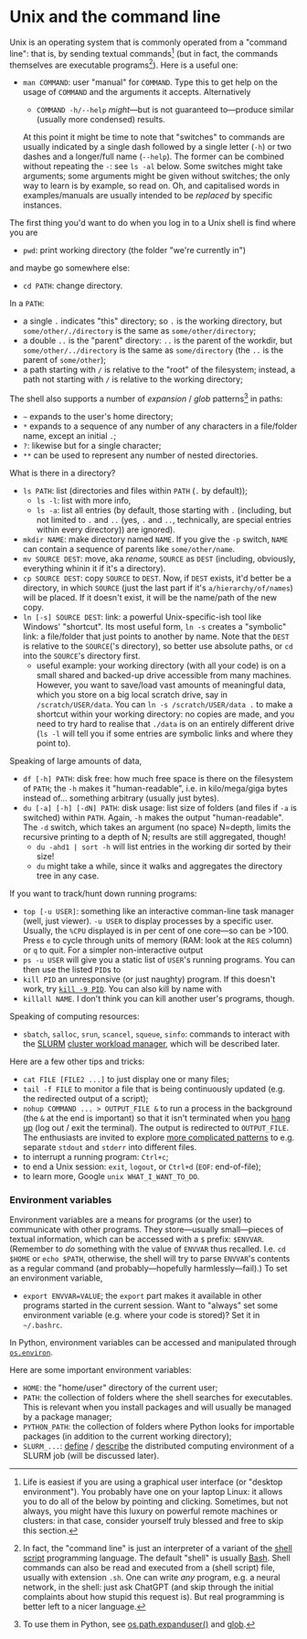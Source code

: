# Unix and the command line

Unix is an operating system that is commonly operated from a "command line": that is, by sending textual commands[^1] (but in fact, the commands themselves are executable programs[^2]). Here is a useful one:

[^1]: Life is easiest if you are using a graphical user interface (or "desktop environment"). You probably have one on your laptop Linux: it allows you to do all of the below by pointing and clicking. Sometimes, but not always, you might have this luxury on powerful remote machines or clusters: in that case, consider yourself truly blessed and free to skip this section.

[^2]: In fact, the "command line" is just an interpreter of a variant of the [shell script](https://en.wikipedia.org/wiki/Shell_script) programming language. The default "shell" is usually [Bash](https://en.wikipedia.org/wiki/Bash_(Unix_shell)). Shell commands can also be read and executed from a (shell script) file, usually with extension `.sh`. One can write *any* program, e.g. a neural network, in the shell: just ask ChatGPT (and skip through the initial complaints about how stupid this request is). But real programming is better left to a nicer language.

* `man COMMAND`: user "manual" for `COMMAND`. Type this to get help on the usage of `COMMAND` and the arguments it accepts. Alternatively
    * `COMMAND -h/--help` *might*—but is not guaranteed to—produce similar (usually more condensed) results.
  
  At this point it might be time to note that "switches" to commands are usually indicated by a single dash followed by a single letter (`-h`) or two dashes and a longer/full name (`--help`). The former can be combined without repeating the `-`: see `ls -al` below. Some switches might take arguments; some arguments might be given without switches; the only way to learn is by example, so read on. Oh, and capitalised words in examples/manuals are usually intended to be *replaced* by specific instances.

The first thing you'd want to do when you log in to a Unix shell is find where you are
* `pwd`: print working directory (the folder "we're currently in")

and maybe go somewhere else:
* `cd PATH`: change directory.

In a `PATH`:
* a single `.` indicates "this" directory; so `.` is the working directory, but `some/other/./directory` is the same as `some/other/directory`;
* a double `..` is the "parent" directory: `..` is the parent of the workdir, but `some/other/../directory` is the same as `some/directory` (the `..` is the parent of `some/other`);
* a path starting with `/` is relative to the "root" of the filesystem; instead, a path not starting with `/` is relative to the working directory;

The shell also supports a number of *expansion* / *glob* patterns[^glob] in paths:
* `~` expands to the user's home directory;
* `*` expands to a sequence of any number of any characters in a file/folder name, except an initial `.`;
* `?`: likewise but for a single character;
* `**` can be used to represent any number of nested directories.

[^glob]: To use them in Python, see [os.path.expanduser()](https://docs.python.org/3/library/os.path.html#os.path.expanduser) and [glob](https://docs.python.org/3/library/glob.html).

What is there in a directory?
* `ls PATH`: list (directories and files within `PATH` (`.` by default));
    * `ls -l`: list with more info,
    * `ls -a`: list all entries (by default, those starting with `.` (including, but not limited to `.` and `..` (yes, `.` and `..`, technically, are special entries within every directory)) are ignored).
* `mkdir NAME`: make directory named `NAME`. If you give the `-p` switch, `NAME` can contain a sequence of parents like `some/other/name`.
* `mv SOURCE DEST`: move, aka *rename*, `SOURCE` as `DEST` (including, obviously, everything whinin it if it's a directory).
* `cp SOURCE DEST`: copy `SOURCE` to `DEST`. Now, if `DEST` exists, it'd better be a directory, in which `SOURCE` (just the last part if it's `a/hierarchy/of/names`) will be placed. If it doesn't exist, it will be the name/path of the new copy.
* `ln [-s] SOURCE DEST`: link: a powerful Unix-specific-ish tool like Windows' "shortcut". Its most useful form, `ln -s` creates a "symbolic" link: a file/folder that just points to another by name. Note that the `DEST` is relative to the `SOURCE`('s directory), so better use absolute paths, or `cd` into the `SOURCE`'s directory first.
    * useful example: your working directory (with all your code) is on a small shared and backed-up drive accessible from many machines. However, you want to save/load vast amounts of meaningful data, which you store on a big local scratch drive, say in `/scratch/USER/data`. You can `ln -s /scratch/USER/data .` to make a shortcut within your working directory: no copies are made, and you need to try hard to realise that `./data` is on an entirely different drive (`ls -l` will tell you if some entries are symbolic links and where they point to).

Speaking of large amounts of data,
* `df [-h] PATH`: disk free: how much free space is there on the filesystem of `PATH`; the `-h` makes it "human-readable", i.e. in kilo/mega/giga bytes instead of... something arbitrary (usually just bytes).
* `du [-a] [-h] [-dN] PATH`: disk usage: list size of folders (and files if `-a` is switched) within `PATH`. Again, `-h` makes the output "human-readable". The `-d` switch, which takes an argument (no space) N=depth, limits the recursive printing to a depth of N; results are still aggregated, though!
    * `du -ahd1 | sort -h` will list entries in the working dir sorted by their size!
    * `du` might take a while, since it walks and aggregates the directory tree in any case.

If you want to track/hunt down running programs:
* `top [-u USER]`: something like an interactive comman-line task manager (well, just viewer). `-u USER` to display processes by a specific user. Usually, the `%CPU` displayed is in per cent of one core—so can be >100. Press `e` to cycle through units of memory (RAM: look at the `RES` column) or `q` to quit. For a simpler non-interactive output
* `ps -u USER` will give you a static list of `USER`'s running programs. You can then use the listed `PID`s to
* `kill PID` an unresponsive (or just naughty) program. If this doesn't work, try [`kill -9 PID`](https://unix.stackexchange.com/questions/317492/list-of-kill-signals#comment558131_317496). You can also kill by name with
* `killall NAME`. I don't think you can kill another user's programs, though.

Speaking of computing resources:
* `sbatch`, `salloc`, `srun`, `scancel`, `squeue`, `sinfo`: commands to interact with the [SLURM](https://futurama.fandom.com/wiki/Slurm) [cluster workload manager](https://slurm.schedmd.com/documentation.html), which will be described later.

Here are a few other tips and tricks:
- `cat FILE [FILE2 ...]` to just display one or many files;
- `tail -f FILE` to monitor a file that is being continuously updated (e.g. the redirected output of a script);
- `nohup COMMAND ... > OUTPUT_FILE &` to run a process in the background (the `&` at the end is important) so that it isn't terminated when you [hang up](https://www.youtube.com/watch?v=EDwb9jOVRtU) (log out / exit the terminal). The output is redirected to `OUTPUT_FILE`. The enthusiasts are invited to explore [more complicated patterns](https://www.redhat.com/sysadmin/redirect-shell-command-script-output) to e.g. separate `stdout` and `stderr` into different files.
- to interrupt a running program: `Ctrl+c`;
- to end a Unix session: `exit`, `logout`, or `Ctrl+d` (`EOF`: end-of-file);
- to learn more, Google `unix WHAT_I_WANT_TO_DO`.

### Environment variables

Environment variables are a means for programs (or the user) to communicate with other programs. They store—usually small—pieces of textual information, which can be accessed with a `$` prefix: `$ENVVAR`. (Remember to *do* something with the value of `ENVVAR` thus recalled. I.e. `cd $HOME` or `echo $PATH`, otherwise, the shell will try to parse `ENVVAR`'s contents as a regular command (and probably—hopefully harmlessly—fail).) To set an environment variable,
* `export ENVVAR=VALUE`; the `export` part makes it available in other programs started in the current session. Want to "always" set some environment variable (e.g. where your code is stored)? Set it in `~/.bashrc`.

In Python, environment variables can be accessed and manipulated through [`os.environ`](https://docs.python.org/3/library/os.html#os.environ).

Here are some important environment variables:
- `HOME`: the "home/user" directory of the current user;
- `PATH`: the collection of folders where the shell searches for executables. This is relevant when you install packages and will usually be managed by a package manager;
- `PYTHON_PATH`: the collection of folders where Python looks for importable packages (in addition to the current working directory);
- `SLURM_...`: [define](https://slurm.schedmd.com/sbatch.html#SECTION_INPUT-ENVIRONMENT-VARIABLES) / [describe](https://slurm.schedmd.com/sbatch.html#SECTION_OUTPUT-ENVIRONMENT-VARIABLES) the distributed computing environment of a SLURM job (will be discussed later).
